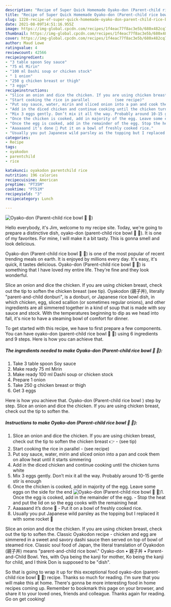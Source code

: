```yaml
---
description: "Recipe of Super Quick Homemade Oyako-don (Parent-child rice bowl 🐔 🐣)"
title: "Recipe of Super Quick Homemade Oyako-don (Parent-child rice bowl 🐔 🐣)"
slug: 1228-recipe-of-super-quick-homemade-oyako-don-parent-child-rice-bowl
date: 2021-08-09T14:51:16.955Z
image: https://img-global.cpcdn.com/recipes/1f4eac77f8ac3e5b/680x482cq70/oyako-don-parent-child-rice-bowl-recipe-main-photo.jpg
thumbnail: https://img-global.cpcdn.com/recipes/1f4eac77f8ac3e5b/680x482cq70/oyako-don-parent-child-rice-bowl-recipe-main-photo.jpg
cover: https://img-global.cpcdn.com/recipes/1f4eac77f8ac3e5b/680x482cq70/oyako-don-parent-child-rice-bowl-recipe-main-photo.jpg
author: Maud Lowe
ratingvalue: 4
reviewcount: 42566
recipeingredient:
- "3 table spoon Soy sauce"
- "75 ml Mirin"
- "100 ml Dashi soup or chicken stock"
- " 1 onion"
- "250 g chicken breast or thigh"
- "3 eggs"
recipeinstructions:
- "Slice an onion and dice the chicken. If you are using chicken breast, check out the tip to soften the chicken breast 👉           (see tip)"
- "Start cooking the rice in parallel           (see recipe)"
- "Put soy sauce, water, mirin and sliced onion into a pan and cook them on allow heat until it starts simmering"
- "Add in the diced chicken and continue cooking until the chicken turns white"
- "Mix 3 eggs gently. Don’t mix it all the way. Probably around 10-15 gentle stir is enough"
- "Once the chicken is cooked, add in majority of the egg. Leave some eggs on the side for the end"
- "Once the egg is cooked, add in the remainder of the egg. Stop the heat and put the lid on so the egg cooks with the remaining heat"
- "Aaaaaand it’s done 🎉 Put it on a bowl of freshly cooked rice."
- "Usually you put Japanese wild parsley as the topping but I replaced it with some rocket 🌿"
categories:
- Recipe
tags:
- oyakodon
- parentchild
- rice

katakunci: oyakodon parentchild rice 
nutrition: 196 calories
recipecuisine: American
preptime: "PT35M"
cooktime: "PT51M"
recipeyield: "3"
recipecategory: Lunch

---
```



![Oyako-don (Parent-child rice bowl 🐔 🐣)](https://img-global.cpcdn.com/recipes/1f4eac77f8ac3e5b/680x482cq70/oyako-don-parent-child-rice-bowl-recipe-main-photo.jpg)

Hello everybody, it's Jim, welcome to my recipe site. Today, we're going to prepare a distinctive dish, oyako-don (parent-child rice bowl 🐔 🐣). It is one of my favorites. For mine, I will make it a bit tasty. This is gonna smell and look delicious.

Oyako-don (Parent-child rice bowl 🐔 🐣) is one of the most popular of recent trending meals on earth. It is enjoyed by millions every day. It's easy, it's quick, it tastes delicious. Oyako-don (Parent-child rice bowl 🐔 🐣) is something that I have loved my entire life. They're fine and they look wonderful.

Slice an onion and dice the chicken. If you are using chicken breast, check out the tip to soften the chicken breast (see tip). Oyakodon (親子丼), literally &#34;parent-and-child donburi&#34;, is a donburi, or Japanese rice bowl dish, in which chicken, egg, sliced scallion (or sometimes regular onions), and other ingredients are all simmered together in a kind of soup that is made with soy sauce and stock. With the temperatures beginning to dip as we head into fall, it&#39;s nice to have a steaming bowl of comfort for dinner.


To get started with this recipe, we have to first prepare a few components. You can have oyako-don (parent-child rice bowl 🐔 🐣) using 6 ingredients and 9 steps. Here is how you can achieve that.

<!--inarticleads1-->

##### The ingredients needed to make Oyako-don (Parent-child rice bowl 🐔 🐣):

1. Take 3 table spoon Soy sauce
1. Make ready 75 ml Mirin
1. Make ready 100 ml Dashi soup or chicken stock
1. Prepare  1 onion
1. Take 250 g chicken breast or thigh
1. Get 3 eggs


Here is how you achieve that. Oyako-don (Parent-child rice bowl ) step by step. Slice an onion and dice the chicken. If you are using chicken breast, check out the tip to soften the. 

<!--inarticleads2-->

##### Instructions to make Oyako-don (Parent-child rice bowl 🐔 🐣):

1. Slice an onion and dice the chicken. If you are using chicken breast, check out the tip to soften the chicken breast 👉 -           (see tip)
1. Start cooking the rice in parallel -           (see recipe)
1. Put soy sauce, water, mirin and sliced onion into a pan and cook them on allow heat until it starts simmering
1. Add in the diced chicken and continue cooking until the chicken turns white
1. Mix 3 eggs gently. Don’t mix it all the way. Probably around 10-15 gentle stir is enough
1. Once the chicken is cooked, add in majority of the egg. Leave some eggs on the side for the end
<img src="//assets-global.cpcdn.com/assets/icons/button_play-2c75c40dde080a61004c1f40b05d8f140eaff45d7e9e6481dc71c63d2e7c4909.png" alt="Oyako-don (Parent-child rice bowl 🐔 🐣)">1. Once the egg is cooked, add in the remainder of the egg. - Stop the heat and put the lid on so the egg cooks with the remaining heat
1. Aaaaaand it’s done 🎉 - Put it on a bowl of freshly cooked rice.
1. Usually you put Japanese wild parsley as the topping but I replaced it with some rocket 🌿


Slice an onion and dice the chicken. If you are using chicken breast, check out the tip to soften the. Classic Oyakodon recipe - chicken and egg are simmered in a sweet and savory dashi sauce then served on top of bowl of steamed rice. Classic soul food of Japan, the literal translation of Oyakodon (親子丼) means &#34;parent-and-child rice bowl.&#34; Oyako-don • 親子丼 • Parent-and-Child Bowl. Yes, with Oya being the kanji for mother, Ko being the kanji for child, and I think Don is supposed to be &#34;dish&#34;. 

So that is going to wrap it up for this exceptional food oyako-don (parent-child rice bowl 🐔 🐣) recipe. Thanks so much for reading. I'm sure that you will make this at home. There's gonna be more interesting food in home recipes coming up. Remember to bookmark this page on your browser, and share it to your loved ones, friends and colleague. Thanks again for reading. Go on get cooking!
